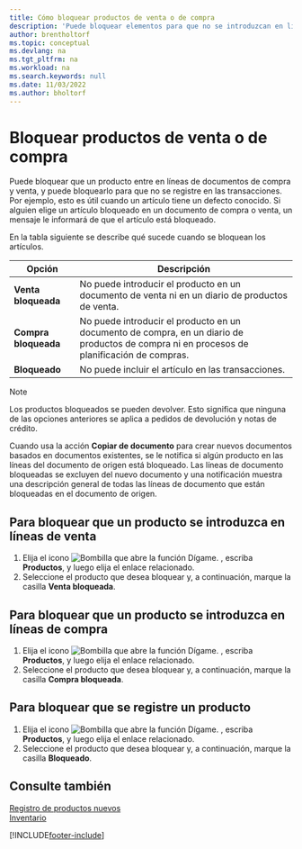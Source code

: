 ```yaml
---
title: Cómo bloquear productos de venta o de compra
description: 'Puede bloquear elementos para que no se introduzcan en líneas de documentos de compra y venta, así como no se registren en una transacción.'
author: brentholtorf
ms.topic: conceptual
ms.devlang: na
ms.tgt_pltfrm: na
ms.workload: na
ms.search.keywords: null
ms.date: 11/03/2022
ms.author: bholtorf
---
```

# Bloquear productos de venta o de compra

Puede bloquear que un producto entre en líneas de documentos de compra y venta, y puede bloquearlo para que no se registre en las transacciones. Por ejemplo, esto es útil cuando un artículo tiene un defecto conocido. Si alguien elige un artículo bloqueado en un documento de compra o venta, un mensaje le informará de que el artículo está bloqueado.

En la tabla siguiente se describe qué sucede cuando se bloquean los artículos.  

|Opción|Descripción|  
|--------------------|------------|  
|**Venta bloqueada**|No puede introducir el producto en un documento de venta ni en un diario de productos de venta.|  
|**Compra bloqueada**|No puede introducir el producto en un documento de compra, en un diario de productos de compra ni en procesos de planificación de compras.|  
|**Bloqueado**|No puede incluir el artículo en las transacciones.|  

> [!NOTE]
> Los productos bloqueados se pueden devolver. Esto significa que ninguna de las opciones anteriores se aplica a pedidos de devolución y notas de crédito.

Cuando usa la acción **Copiar de documento** para crear nuevos documentos basados en documentos existentes, se le notifica si algún producto en las líneas del documento de origen está bloqueado. Las líneas de documento bloqueadas se excluyen del nuevo documento y una notificación muestra una descripción general de todas las líneas de documento que están bloqueadas en el documento de origen.

## Para bloquear que un producto se introduzca en líneas de venta  

1. Elija el icono ![Bombilla que abre la función Dígame.](media/ui-search/search_small.png "Dígame qué desea hacer") , escriba **Productos**, y luego elija el enlace relacionado.  
2. Seleccione el producto que desea bloquear y, a continuación, marque la casilla **Venta bloqueada**.  

## Para bloquear que un producto se introduzca en líneas de compra  

1. Elija el icono ![Bombilla que abre la función Dígame.](media/ui-search/search_small.png "Dígame qué desea hacer") , escriba **Productos**, y luego elija el enlace relacionado.  
2. Seleccione el producto que desea bloquear y, a continuación, marque la casilla **Compra bloqueada**.  

## Para bloquear que se registre un producto

1. Elija el icono ![Bombilla que abre la función Dígame.](media/ui-search/search_small.png "Dígame qué desea hacer") , escriba **Productos**, y luego elija el enlace relacionado.
2. Seleccione el producto que desea bloquear y, a continuación, marque la casilla **Bloqueado**.

## Consulte también  

[Registro de productos nuevos](inventory-how-register-new-items.md)  
[Inventario](inventory-manage-inventory.md)  


[!INCLUDE[footer-include](includes/footer-banner.md)]